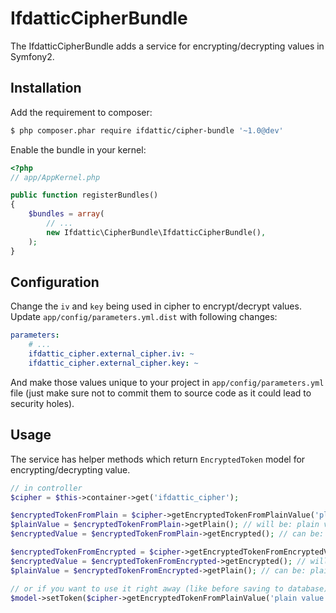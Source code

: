 IfdatticCipherBundle
====================

The IfdatticCipherBundle adds a service for encrypting/decrypting values in Symfony2.

Installation
------------

Add the requirement to composer:

```bash
$ php composer.phar require ifdattic/cipher-bundle '~1.0@dev'
```

Enable the bundle in your kernel:

```php
<?php
// app/AppKernel.php

public function registerBundles()
{
    $bundles = array(
        // ...
        new Ifdattic\CipherBundle\IfdatticCipherBundle(),
    );
}
```

Configuration
-------------

Change the `iv` and `key` being used in cipher to encrypt/decrypt values. Update `app/config/parameters.yml.dist` with following changes:

```yml
parameters:
    # ...
    ifdattic_cipher.external_cipher.iv: ~
    ifdattic_cipher.external_cipher.key: ~
```

And make those values unique to your project in `app/config/parameters.yml` file (just make sure not to commit them to source code as it could lead to security holes).

Usage
-----

The service has helper methods which return `EncryptedToken` model for encrypting/decrypting value.

```php
// in controller
$cipher = $this->container->get('ifdattic_cipher');

$encryptedTokenFromPlain = $cipher->getEncryptedTokenFromPlainValue('plain value');
$plainValue = $encryptedTokenFromPlain->getPlain(); // will be: plain value
$encryptedValue = $encryptedTokenFromPlain->getEncrypted(); // can be: cT0DdcTVPOm8LPTbg0WQuw==

$encryptedTokenFromEncrypted = $cipher->getEncryptedTokenFromEncryptedValue('cT0DdcTVPOm8LPTbg0WQuw==');
$encryptedValue = $encryptedTokenFromEncrypted->getEncrypted(); // will be: cT0DdcTVPOm8LPTbg0WQuw==
$plainValue = $encryptedTokenFromEncrypted->getPlain(); // can be: plain value

// or if you want to use it right away (like before saving to database)
$model->setToken($cipher->getEncryptedTokenFromPlainValue('plain value')->getEncrypted());
```
